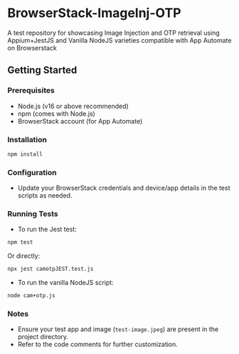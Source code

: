 # BrowserStack-ImageInj-OTP
A test repository for showcasing Image Injection and OTP retrieval using Appium+JestJS and Vanilla NodeJS varieties compatible with App Automate on Browserstack

## Getting Started

### Prerequisites
- Node.js (v16 or above recommended)
- npm (comes with Node.js)
- BrowserStack account (for App Automate)

### Installation
```bash
npm install
```

### Configuration
- Update your BrowserStack credentials and device/app details in the test scripts as needed.

### Running Tests
- To run the Jest test:
```bash
npm test
```
Or directly:
```bash
npx jest camotpJEST.test.js
```
- To run the vanilla NodeJS script:
```bash
node cam+otp.js
```

### Notes
- Ensure your test app and image (`test-image.jpeg`) are present in the project directory.
- Refer to the code comments for further customization.

